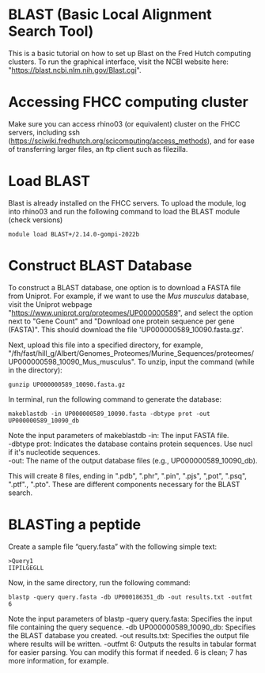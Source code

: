 # BLAST (Basic Local Alignment Search Tool)
This is a basic tutorial on how to set up Blast on the Fred Hutch computing clusters. To run the graphical interface, visit the NCBI website here: "https://blast.ncbi.nlm.nih.gov/Blast.cgi".

# Accessing FHCC computing cluster
Make sure you can access rhino03 (or equivalent) cluster on the FHCC servers, including ssh (https://sciwiki.fredhutch.org/scicomputing/access_methods), and for ease of transferring larger files, an ftp client such as filezilla.

# Load BLAST
Blast is already installed on the FHCC servers.  To upload the module, log into rhino03 and run the following command to load the BLAST module (check versions) 
```
module load BLAST+/2.14.0-gompi-2022b
```

# Construct BLAST Database
To construct a BLAST database, one option is to download a FASTA file from Uniprot.  For example, if we want to use the _Mus musculus_ database, visit the Uniprot webpage "https://www.uniprot.org/proteomes/UP000000589", and select the option next to "Gene Count" and "Download one protein sequence per gene (FASTA)".  This should download the file 'UP000000589_10090.fasta.gz'.  

Next, upload this file into a specified directory, for example, "/fh/fast/hill_g/Albert/Genomes_Proteomes/Murine_Sequences/proteomes/UP000000598_10090_Mus_musculus".  To unzip, input the command (while in the directory):
```
gunzip UP000000589_10090.fasta.gz
```
In terminal, run the following command to generate the database:
```
makeblastdb -in UP000000589_10090.fasta -dbtype prot -out UP000000589_10090_db
```
Note the input parameters of makeblastdb
-in: The input FASTA file.  
-dbtype prot: Indicates the database contains protein sequences. Use nucl if it's nucleotide sequences.  
-out: The name of the output database files (e.g., UP000000589_10090_db).  

This will create 8 files, ending in ".pdb", ".phr", ".pin", ".pjs", ",pot", ".psq", ".ptf"., ".pto".  These are different components necessary for the BLAST search.

# BLASTing a peptide
Create a sample file “query.fasta” with the following simple text:
```
>Query1
IIPILGEGLL
```
Now, in the same directory, run the following command:
```
blastp -query query.fasta -db UP000186351_db -out results.txt -outfmt 6
```
Note the input parameters of blastp
-query query.fasta: Specifies the input file containing the query sequence.
-db UP000000589_10090_db: Specifies the BLAST database you created.
-out results.txt: Specifies the output file where results will be written.
-outfmt 6: Outputs the results in tabular format for easier parsing. You can modify this format if needed. 6 is clean; 7 has more information, for example.


